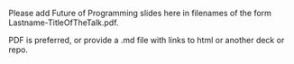 Please add Future of Programming slides here in filenames of the form Lastname-TitleOfTheTalk.pdf.

PDF is preferred, or provide a .md file with links to html or another deck or repo.
